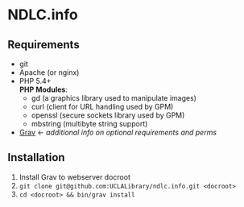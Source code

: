 # NDLC.info
## Requirements
* git
* Apache (or nginx)
* PHP 5.4+  
    **PHP Modules**:
    * gd (a graphics library used to manipulate images)
    * curl (client for URL handling used by GPM)
    * openssl (secure sockets library used by GPM)
    * mbstring (multibyte string support)
* [Grav](http://learn.getgrav.org/basics/requirements) <- _additional info on optional requirements and perms_

## Installation
1. Install Grav to webserver docroot
1. `git clone git@github.com:UCLALibrary/ndlc.info.git <docroot>`
1. `cd <docroot> && bin/grav install`
